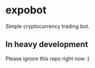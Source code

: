 # expobot

Simple cryptocurrency trading bot.

## In heavy development

Please ignore this repo right now :)